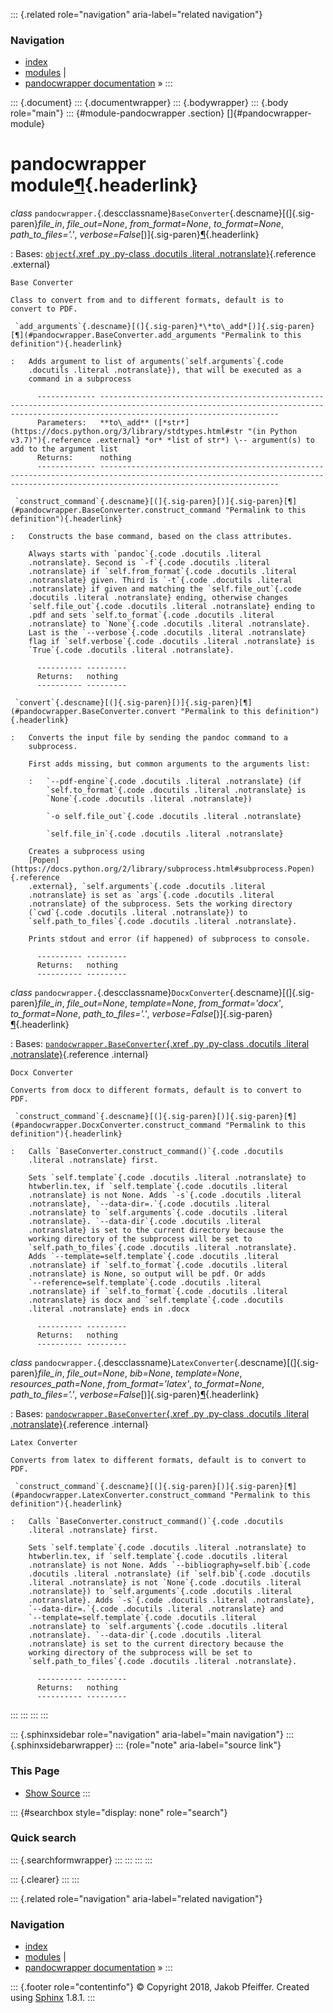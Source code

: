 ::: {.related role="navigation" aria-label="related navigation"}
### Navigation

-   [index](../genindex.html "General Index")
-   [modules](../py-modindex.html "Python Module Index") \|
-   [pandocwrapper documentation](../index.html) »
:::

::: {.document}
::: {.documentwrapper}
::: {.bodywrapper}
::: {.body role="main"}
::: {#module-pandocwrapper .section}
[]{#pandocwrapper-module}

pandocwrapper module[¶](#module-pandocwrapper "Permalink to this headline"){.headerlink}
========================================================================================

 *class* `pandocwrapper.`{.descclassname}`BaseConverter`{.descname}[(]{.sig-paren}*file\_in*, *file\_out=None*, *from\_format=None*, *to\_format=None*, *path\_to\_files=\'.\'*, *verbose=False*[)]{.sig-paren}[¶](#pandocwrapper.BaseConverter "Permalink to this definition"){.headerlink}

:   Bases: [`object`{.xref .py .py-class .docutils .literal
    .notranslate}](https://docs.python.org/3/library/functions.html#object "(in Python v3.7)"){.reference
    .external}

    Base Converter

    Class to convert from and to different formats, default is to
    convert to PDF.

     `add_arguments`{.descname}[(]{.sig-paren}*\*to\_add*[)]{.sig-paren}[¶](#pandocwrapper.BaseConverter.add_arguments "Permalink to this definition"){.headerlink}

    :   Adds argument to list of arguments(`self.arguments`{.code
        .docutils .literal .notranslate}), that will be executed as a
        command in a subprocess

          ------------- ------------------------------------------------------------------------------------------------------------------------------------------------------------------------------------
          Parameters:   **to\_add** ([*str*](https://docs.python.org/3/library/stdtypes.html#str "(in Python v3.7)"){.reference .external} *or* *list of str*) \-- argument(s) to add to the argument list
          Returns:      nothing
          ------------- ------------------------------------------------------------------------------------------------------------------------------------------------------------------------------------

     `construct_command`{.descname}[(]{.sig-paren}[)]{.sig-paren}[¶](#pandocwrapper.BaseConverter.construct_command "Permalink to this definition"){.headerlink}

    :   Constructs the base command, based on the class attributes.

        Always starts with `pandoc`{.code .docutils .literal
        .notranslate}. Second is `-f`{.code .docutils .literal
        .notranslate} if `self.from_format`{.code .docutils .literal
        .notranslate} given. Third is `-t`{.code .docutils .literal
        .notranslate} if given and matching the `self.file_out`{.code
        .docutils .literal .notranslate} ending, otherwise changes
        `self.file_out`{.code .docutils .literal .notranslate} ending to
        .pdf and sets `self.to_format`{.code .docutils .literal
        .notranslate} to `None`{.code .docutils .literal .notranslate}.
        Last is the `--verbose`{.code .docutils .literal .notranslate}
        flag if `self.verbose`{.code .docutils .literal .notranslate} is
        `True`{.code .docutils .literal .notranslate}.

          ---------- ---------
          Returns:   nothing
          ---------- ---------

     `convert`{.descname}[(]{.sig-paren}[)]{.sig-paren}[¶](#pandocwrapper.BaseConverter.convert "Permalink to this definition"){.headerlink}

    :   Converts the input file by sending the pandoc command to a
        subprocess.

        First adds missing, but common arguments to the arguments list:

        :   `--pdf-engine`{.code .docutils .literal .notranslate} (if
            `self.to_format`{.code .docutils .literal .notranslate} is
            `None`{.code .docutils .literal .notranslate})

            `-o self.file_out`{.code .docutils .literal .notranslate}

            `self.file_in`{.code .docutils .literal .notranslate}

        Creates a subprocess using
        [Popen](https://docs.python.org/2/library/subprocess.html#subprocess.Popen){.reference
        .external}, `self.arguments`{.code .docutils .literal
        .notranslate} is set as `args`{.code .docutils .literal
        .notranslate} of the subprocess. Sets the working directory
        (`cwd`{.code .docutils .literal .notranslate}) to
        `self.path_to_files`{.code .docutils .literal .notranslate}.

        Prints stdout and error (if happened) of subprocess to console.

          ---------- ---------
          Returns:   nothing
          ---------- ---------

<!-- -->

 *class* `pandocwrapper.`{.descclassname}`DocxConverter`{.descname}[(]{.sig-paren}*file\_in*, *file\_out=None*, *template=None*, *from\_format=\'docx\'*, *to\_format=None*, *path\_to\_files=\'.\'*, *verbose=False*[)]{.sig-paren}[¶](#pandocwrapper.DocxConverter "Permalink to this definition"){.headerlink}

:   Bases: [`pandocwrapper.BaseConverter`{.xref .py .py-class .docutils
    .literal
    .notranslate}](#pandocwrapper.BaseConverter "pandocwrapper.BaseConverter"){.reference
    .internal}

    Docx Converter

    Converts from docx to different formats, default is to convert to
    PDF.

     `construct_command`{.descname}[(]{.sig-paren}[)]{.sig-paren}[¶](#pandocwrapper.DocxConverter.construct_command "Permalink to this definition"){.headerlink}

    :   Calls `BaseConverter.construct_command()`{.code .docutils
        .literal .notranslate} first.

        Sets `self.template`{.code .docutils .literal .notranslate} to
        htwberlin.tex, if `self.template`{.code .docutils .literal
        .notranslate} is not None. Adds `-s`{.code .docutils .literal
        .notranslate}, `--data-dir=.`{.code .docutils .literal
        .notranslate} to `self.arguments`{.code .docutils .literal
        .notranslate}. `--data-dir`{.code .docutils .literal
        .notranslate} is set to the current directory because the
        working directory of the subprocess will be set to
        `self.path_to_files`{.code .docutils .literal .notranslate}.
        Adds `--template=self.template`{.code .docutils .literal
        .notranslate} if `self.to_format`{.code .docutils .literal
        .notranslate} is None, so output will be pdf. Or adds
        `--reference=self.template`{.code .docutils .literal
        .notranslate} if `self.to_format`{.code .docutils .literal
        .notranslate} is docx and `self.template`{.code .docutils
        .literal .notranslate} ends in .docx

          ---------- ---------
          Returns:   nothing
          ---------- ---------

<!-- -->

 *class* `pandocwrapper.`{.descclassname}`LatexConverter`{.descname}[(]{.sig-paren}*file\_in*, *file\_out=None*, *bib=None*, *template=None*, *resources\_path=None*, *from\_format=\'latex\'*, *to\_format=None*, *path\_to\_files=\'.\'*, *verbose=False*[)]{.sig-paren}[¶](#pandocwrapper.LatexConverter "Permalink to this definition"){.headerlink}

:   Bases: [`pandocwrapper.BaseConverter`{.xref .py .py-class .docutils
    .literal
    .notranslate}](#pandocwrapper.BaseConverter "pandocwrapper.BaseConverter"){.reference
    .internal}

    Latex Converter

    Converts from latex to different formats, default is to convert to
    PDF.

     `construct_command`{.descname}[(]{.sig-paren}[)]{.sig-paren}[¶](#pandocwrapper.LatexConverter.construct_command "Permalink to this definition"){.headerlink}

    :   Calls `BaseConverter.construct_command()`{.code .docutils
        .literal .notranslate} first.

        Sets `self.template`{.code .docutils .literal .notranslate} to
        htwberlin.tex, if `self.template`{.code .docutils .literal
        .notranslate} is not None. Adds `--bibliography=self.bib`{.code
        .docutils .literal .notranslate} (if `self.bib`{.code .docutils
        .literal .notranslate} is not `None`{.code .docutils .literal
        .notranslate}) to `self.arguments`{.code .docutils .literal
        .notranslate}. Adds `-s`{.code .docutils .literal .notranslate},
        `--data-dir=.`{.code .docutils .literal .notranslate} and
        `--template=self.template`{.code .docutils .literal
        .notranslate} to `self.arguments`{.code .docutils .literal
        .notranslate}. `--data-dir`{.code .docutils .literal
        .notranslate} is set to the current directory because the
        working directory of the subprocess will be set to
        `self.path_to_files`{.code .docutils .literal .notranslate}.

          ---------- ---------
          Returns:   nothing
          ---------- ---------
:::
:::
:::
:::

::: {.sphinxsidebar role="navigation" aria-label="main navigation"}
::: {.sphinxsidebarwrapper}
::: {role="note" aria-label="source link"}
### This Page

-   [Show Source](../_sources/source/pandocwrapper.rst.txt)
:::

::: {#searchbox style="display: none" role="search"}
### Quick search

::: {.searchformwrapper}
:::
:::
:::
:::

::: {.clearer}
:::
:::

::: {.related role="navigation" aria-label="related navigation"}
### Navigation

-   [index](../genindex.html "General Index")
-   [modules](../py-modindex.html "Python Module Index") \|
-   [pandocwrapper documentation](../index.html) »
:::

::: {.footer role="contentinfo"}
© Copyright 2018, Jakob Pfeiffer. Created using
[Sphinx](http://sphinx-doc.org/) 1.8.1.
:::
